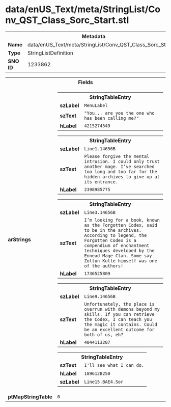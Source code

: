 <h1>data/enUS_Text/meta/StringList/Conv_QST_Class_Sorc_Start.stl</h1><table><tr><th colspan="100%">Metadata</th></tr><tr><td><b>Name</b></td><td>data/enUS_Text/meta/StringList/Conv_QST_Class_Sorc_Start.stl</td></tr><tr><td><b>Type</b></td><td>StringListDefinition</td></tr><tr><td><b>SNO ID</b></td><td>1233862</td></tr></table>

<table><tr><th colspan="100%">Fields</th></tr><tr><td><b>arStrings</b></td><td><table><tr><th colspan="100%">StringTableEntry</th></tr><tr><td><b>szLabel</b></td><td><code>MenuLabel</code></td></tr><tr><td><b>szText</b></td><td><code>"You... are you the one who has been calling me?"</code></td></tr><tr><td><b>hLabel</b></td><td><code>4215274549</code></td></tr></table>


<table><tr><th colspan="100%">StringTableEntry</th></tr><tr><td><b>szLabel</b></td><td><code>Line1.14656B</code></td></tr><tr><td><b>szText</b></td><td><code>Please forgive the mental intrusion. I could only trust another mage. I’ve searched too long and too far for the hidden archives to give up at its entrance.</code></td></tr><tr><td><b>hLabel</b></td><td><code>2398985775</code></td></tr></table>


<table><tr><th colspan="100%">StringTableEntry</th></tr><tr><td><b>szLabel</b></td><td><code>Line3.14656B</code></td></tr><tr><td><b>szText</b></td><td><code>I’m looking for a book, known as the Forgotten Codex, said to be in the archives. According to legend, the Forgotten Codex is a compendium of enchantment techniques developed by the Ennead Mage Clan. Some say Zoltun Kulle himself was one of the authors!</code></td></tr><tr><td><b>hLabel</b></td><td><code>1736525809</code></td></tr></table>


<table><tr><th colspan="100%">StringTableEntry</th></tr><tr><td><b>szLabel</b></td><td><code>Line9.14656B</code></td></tr><tr><td><b>szText</b></td><td><code>Unfortunately, the place is overrun with demons beyond my skills. If you can retrieve the Codex, I can teach you the magic it contains. Could be an excellent outcome for both of us, eh?</code></td></tr><tr><td><b>hLabel</b></td><td><code>4044113207</code></td></tr></table>


<table><tr><th colspan="100%">StringTableEntry</th></tr><tr><td><b>szText</b></td><td><code>I'll see what I can do.</code></td></tr><tr><td><b>hLabel</b></td><td><code>1896128250</code></td></tr><tr><td><b>szLabel</b></td><td><code>Line15.BAE4.Sor</code></td></tr></table>


</td></tr><tr><td><b>ptMapStringTable</b></td><td><code>0</code></td></tr></table>

